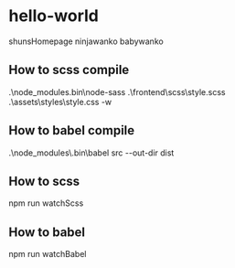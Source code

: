 # hello-world
shunsHomepage
ninjawanko
babywanko

## How to scss compile ##
.\node_modules\.bin\node-sass .\frontend\scss\style.scss .\assets\styles\style.css -w

## How to babel compile ##
.\\node_modules\\.bin\\babel src --out-dir dist

## How to scss ##
npm run watchScss

## How to babel ##
npm run watchBabel